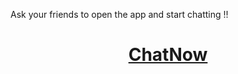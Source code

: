 
Ask your friends to open the app and start chatting !!

<h1 align="center"><a href="https://chat-noww.herokuapp.com/">ChatNow</h1>
